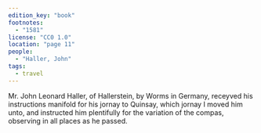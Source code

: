 ```yaml
---
edition_key: "book"
footnotes:
  - "1581"
license: "CC0 1.0"
location: "page 11"
people:
  - "Haller, John"
tags:
  - travel
---
```

Mr. John
Leonard Haller, of Hallerstein, by Worms in Germany, receyved
his instructions manifold for his jornay to Quinsay, which jornay
I moved him unto, and instructed him plentifully for the variation
of the compas, observing in all places as he passed.
